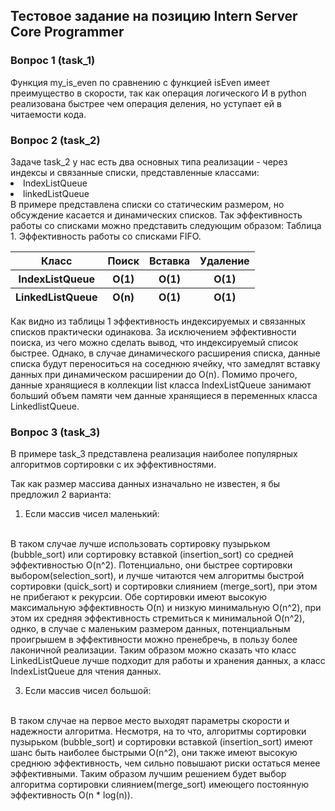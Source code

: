 <h2>Тестовое задание на позицию Intern Server Core Programmer </h2>

<h3>Вопрос 1 (task_1) </h3>
Функция my_is_even по сравнению с функцией isEven имеет преимущество в скорости, так как операция логического И в python
реализована быстрее чем операция деления, но уступает ей в читаемости кода. 

<h3>Вопрос 2 (task_2) </h3>
<ui>Задаче task_2 у нас есть два основных типа реализации - через индексы и связанные списки, представленные классами:</ui>
<li>IndexListQueue</li>
<li>linkedListQueue</li>
В примере представлена списки со статическим размером, но обсуждение касается и динамических списков. Так эффективность
работы со списками можно представить следующим образом:
<table>
Таблица 1. Эффективность работы со списками FIFO.
<thead>
<tr>
<th>Класс</th>
<th>Поиск</th>
<th>Вставка</th>
<th>Удаление</th>
</tr> 
<tr>
<th>IndexListQueue</th>
<th>O(1)</th>
<th>O(1)</th>
<th>O(1)</th>
</tr> 
<tr>
<th>LinkedListQueue</th>
<th>O(n)</th>
<th>O(1)</th>
<th>O(1)</th>
</tr> 
</thead>
</table>

Как видно из таблицы 1 эффективность индексируемых и связанных списков практически одинакова. За исключением эффективности поиска, 
из чего можно сделать вывод, что индексируемый список быстрее. Однако, в случае динамического расширения списка, данные списка будут переноситься
на соседнюю ячейку, что замедлят вставку данных при динамическом расширении до O(n). Помимо прочего, данные хранящиеся в коллекции list класса
IndexListQueue занимают больший объем памяти чем данные хранящиеся в переменных класса LinkedlistQueue.


<h3>Вопрос 3 (task_3) </h3>
В примере task_3 представлена реализация наиболее популярных алгоритмов сортировки с их эффективностями. 

Так как размер массива данных изначально не известен, я бы предложил 2 варианта: 
<br>
1) Если массив чисел маленький:
<br>
В таком случае лучше использовать сортировку пузырьком (bubble_sort) или сортировку вставкой (insertion_sort) со средней эффективностью O(n^2).
Потенциально, они быстрее сортировки выбором(selection_sort), и лучше читаются чем алгоритмы быстрой сортировки (quick_sort)
и сортировки слиянием (merge_sort), при этом не прибегают к рекурсии. Обе сортировки имеют высокую максимальную эффективность O(n)
и низкую минимальную O(n^2), при этом их средняя эффективность стремиться к минимальной O(n^2), однко, в случае с маленьким размером данных,
потенциальным проигрышем в эффективности можно пренебречь, в пользу более лаконичной реализации.
Таким образом можно сказать что класс LinkedListQueue лучше подходит для работы и хранения данных, а класс IndexListQueue для чтения данных.

3) Если массив чисел большой:
<br>
В таком случае на первое место выходят параметры скорости и надежности алгоритма. Несмотря, на то что, 
алгоритмы сортировки пузырьком (bubble_sort) и сортировки вставкой (insertion_sort) имеют шанс быть наиболее быстрыми O(n^2),
они также имеют высокую среднюю эффективность, чем сильно повышают риски остаться менее эффективными.
Таким образом лучшим решением будет выбор алгоритма сортировки слиянием(merge_sort) имеющего постоянную эффективность O(n * log(n)).